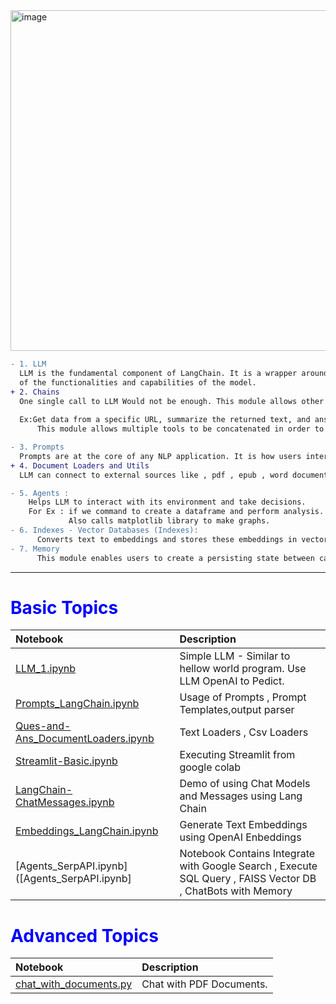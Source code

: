 <img width="545" alt="image" src="https://github.com/klnsuman/LangChain/assets/11458777/5e28fec4-d192-47bd-b57d-cd28f3d07d82">


```diff
- 1. LLM
  LLM is the fundamental component of LangChain. It is a wrapper around the large language model which enables in utilization
  of the functionalities and capabilities of the model.
+ 2. Chains
  One single call to LLM Would not be enough. This module allows other tools to be integrated.
 
  Ex:Get data from a specific URL, summarize the returned text, and answer questions using the generated summary. 
      This module allows multiple tools to be concatenated in order to solve complex tasks

- 3. Prompts
  Prompts are at the core of any NLP application. It is how users interact with the model to try and obtain an output from it.
+ 4. Document Loaders and Utils
  LLM can connect to external sources like , pdf , epub , word document ,text file etc and expand their knowlodge and answer relevant questions

- 5. Agents :
    Helps LLM to interact with its environment and take decisions.
    For Ex : if we command to create a dataframe and perform analysis. LLM internall invokes python repl function and invokes pandas library to create pandas dataframe.
             Also calls matplotlib library to make graphs.
- 6. Indexes - Vector Databases (Indexes):
      Converts text to embeddings and stores these embeddings in vector databases for search and retrieval using RAG. Similarity Search.
- 7. Memory
      This module enables users to create a persisting state between calls of a model.
```


----------------------------------------------------------------------
<Body>
<h1 style="color:blue;">Basic Topics</h1> 

Notebook | Description
:- | :-
[LLM_1.ipynb](https://github.com/klnsuman/LangChain/blob/main/LLM_1.ipynb) | Simple LLM - Similar to hellow world program. Use LLM OpenAI to Pedict.
[Prompts_LangChain.ipynb](https://github.com/klnsuman/LangChain/blob/main/Prompts_LangChain.ipynb) | Usage of Prompts , Prompt Templates,output parser
[Ques-and-Ans_DocumentLoaders.ipynb](https://github.com/klnsuman/LangChain/blob/main/QA_DocumentLoaders_Langchain.ipynb) | Text Loaders , Csv Loaders
[Streamlit-Basic.ipynb](https://github.com/klnsuman/LangChain/blob/main/Streamlit_sample.ipynb) | Executing Streamlit from google colab
[LangChain-ChatMessages.ipynb](https://github.com/klnsuman/LangChain/blob/main/LangCain_ChatMessages.ipynb)| Demo of using Chat Models and Messages using Lang Chain
[Embeddings_LangChain.ipynb](Embeddings_LangChain.ipynb)| Generate Text Embeddings using OpenAI Enbeddings
[Agents_SerpAPI.ipynb]([Agents_SerpAPI.ipynb]| Notebook Contains Integrate with Google Search , Execute SQL Query , FAISS Vector DB , ChatBots with Memory


<h1 style="color:blue;">Advanced Topics</h1>

Notebook | Description
:- | :-
[chat_with_documents.py](https://github.com/klnsuman/LangChain-Dissertation-Using-CodeSpaces/tree/main/Chat_With_Retrieval) | Chat with PDF Documents.

</Body>


